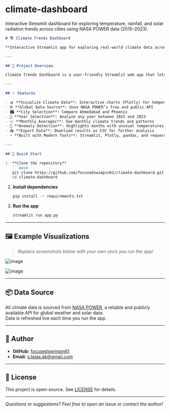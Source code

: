 # climate-dashboard
Interactive Streamlit dashboard for exploring temperature, rainfall, and solar radiation trends across cities using NASA POWER data (2015–2023).
```markdown
# 🌎 Climate Trends Dashboard

**Interactive Streamlit app for exploring real-world climate data across cities using NASA POWER (2015–2023)**

---

## 📝 Project Overview

Climate Trends Dashboard is a user-friendly Streamlit web app that lets you visualize and explore key climate variables—**temperature**, **rainfall**, and **solar radiation**—for two cities: Ahmedabad and Phoenix. The app fetches public climate data directly from the [NASA POWER API](https://power.larc.nasa.gov/), providing interactive charts and data analysis from 2015 to 2023.

---

## ✨ Features

- 📊 **Visualize Climate Data**: Interactive charts (Plotly) for temperature, rainfall, and solar radiation  
- 🌐 **Global Data Source**: Uses NASA POWER’s free and public API  
- 🏙️ **City Selection**: Compare Ahmedabad and Phoenix  
- 📅 **Year Selection**: Analyze any year between 2015 and 2023  
- 📈 **Monthly Averages**: See monthly climate trends and patterns  
- 🚨 **Anomaly Detection**: Highlights months with unusual temperatures  
- 📥 **Export Data**: Download results as CSV for further analysis  
- ⚡ **Built with Modern Tools**: Streamlit, Plotly, pandas, and requests

---

## 🚀 Quick Start

1. **Clone the repository**
   ```bash
   git clone https://github.com/focusedswimpin61/climate-dashboard.git
   cd climate-dashboard
   ```

2. **Install dependencies**
   ```bash
   pip install -r requirements.txt
   ```

3. **Run the app**
   ```bash
   streamlit run app.py
   ```


---

## 🖼️ Example Visualizations

> _Replace screenshots below with your own once you run the app!_

![image](https://github.com/user-attachments/assets/f85a846b-57ed-4111-a387-3573e44fa9bb)

![image](https://github.com/user-attachments/assets/b0b83586-93a2-48ca-8339-53e27287a720)


---

## 📦 Data Source

All climate data is sourced from [NASA POWER](https://power.larc.nasa.gov/), a reliable and publicly available API for global weather and solar data.  
Data is refreshed live each time you run the app.

---

## 👤 Author

- **GitHub:** [focusedswimpin61](https://github.com/focusedswimpin61)
- **Email:** s.tejas.ak@gmail.com

---

## 📄 License

This project is open-source. See [LICENSE](LICENSE) for details.

---

_Questions or suggestions? Feel free to open an issue or contact the author!_
```
